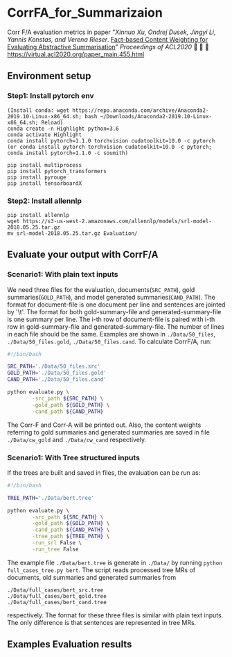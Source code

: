 # CorrFA_for_Summarizaion
Corr F/A evaluation metrics in paper "*Xinnuo Xu, Ondrej Dusek, Jingyi Li, Yannis Konstas, and Verena Rieser*. [Fact-based Content Weighting for Evaluating Abstractive Summarisation](https://www.aclweb.org/anthology/2020.acl-main.455.pdf)" *Proceedings of ACL2020* :tada: :tada: :tada:
https://virtual.acl2020.org/paper_main.455.html

## Environment setup

### Step1: Install pytorch env

```
(Install conda: wget https://repo.anaconda.com/archive/Anaconda2-2019.10-Linux-x86_64.sh; bash ~/Downloads/Anaconda2-2019.10-Linux-x86_64.sh; Reload)
conda create -n Highlight python=3.6
conda activate Highlight
conda install pytorch=1.1.0 torchvision cudatoolkit=10.0 -c pytorch
(or conda install pytorch torchvision cudatoolkit=10.0 -c pytorch; conda install pytorch=1.1.0 -c soumith)

pip install multiprocess
pip install pytorch_transformers
pip install pyrouge
pip install tensorboardX
```

### Step2: Install allennlp

```
pip install allennlp
wget https://s3-us-west-2.amazonaws.com/allennlp/models/srl-model-2018.05.25.tar.gz
mv srl-model-2018.05.25.tar.gz Evaluation/
```

## Evaluate your output with CorrF/A
### Scenario1: With plain text inputs
We need three files for the evaluation, documents(`SRC_PATH`), gold summaries(`GOLD_PATH`), and model generated summaries(`CAND_PATH`). The format for document-file is one document per line and sentences are jointed by '\t'. The format for both gold-summary-file and generated-summary-file is one summary per line. The i-th row of document-file is paired with i-th row in gold-summary-file and generated-summary-file. The number of lines in each file should be the same. Examples are shown in `./Data/50_files`, `./Data/50_files.gold`, `./Data/50_files.cand`. To calculate CorrF/A, run: 

```bash
#!/bin/bash

SRC_PATH='./Data/50_files.src'
GOLD_PATH='./Data/50_files.gold'
CAND_PATH='./Data/50_files.cand'

python evaluate.py \
        -src_path ${SRC_PATH} \
        -gold_path ${GOLD_PATH} \
        -cand_path ${CAND_PATH}  
```
The Corr-F and Corr-A will be printed out. Also, the content weights referring to gold summaries and generated summaries are saved in file `./Data/cw_gold` and `./Data/cw_cand` respectively. 

### Scenario1: With Tree structured inputs
If the trees are built and saved in files, the evaluation can be run as:
```bash
#!/bin/bash

TREE_PATH='./Data/bert.tree'

python evaluate.py \
        -src_path ${SRC_PATH} \
        -gold_path ${GOLD_PATH} \
        -cand_path ${CAND_PATH} \
        -tree_path ${TREE_PATH} \
        -run_srl False \
        -run_tree False
```
The example file `./Data/bert.tree` is generate in `./Data/` by running `python full_cases_tree.py bert`. The script reads processed tree MRs of documents, old summaries and generated summaries from 
```
./Data/full_cases/bert_src.tree
./Data/full_cases/bert_gold.tree
./Data/full_cases/bert_cand.tree
```
respectively. The format for these three files is similar with plain text inputs. The only difference is that sentences are represented in tree MRs.

## Examples Evaluation results
